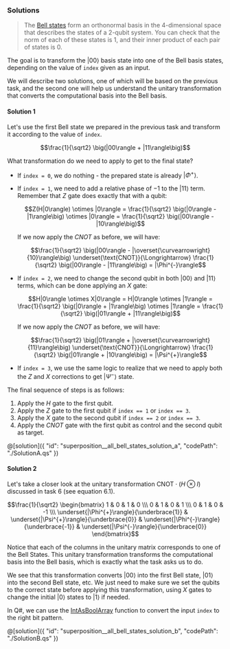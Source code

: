 ### Solutions

> The [Bell states](https://en.wikipedia.org/wiki/Bell_state) form an orthonormal basis in the 4-dimensional space that describes the states of a 2-qubit system. 
You can check that the norm of each of these states is 1, and their inner product of each pair of states is 0.

The goal is to transform the $|00\rangle$ basis state into one of the Bell basis states, depending on the value of `index` given as an input.

We will describe two solutions, one of which will be based on the previous task, and the second one will help us understand the unitary transformation that converts the computational basis into the Bell basis.

#### Solution 1

Let's use the first Bell state we prepared in the previous task and transform it according to the value of `index`.

$$\frac{1}{\sqrt2} \big(|00\rangle + |11\rangle\big)$$

What transformation do we need to apply to get to the final state?

* If `index = 0`, we do nothing - the prepared state is already $|\Phi^{+}\rangle$.

* If `index = 1`, we need to add a relative phase of $-1$ to the $|11\rangle$ term. Remember that $Z$ gate does exactly that with a qubit:
  
  $$Z(H|0\rangle) \otimes |0\rangle = \frac{1}{\sqrt2} \big(|0\rangle - |1\rangle\big) \otimes |0\rangle = \frac{1}{\sqrt2} \big(|00\rangle - |10\rangle\big)$$
  
  If we now apply the $CNOT$ as before, we will have:

  $$\frac{1}{\sqrt2} \big(|00\rangle - |\overset{\curvearrowright}{10}\rangle\big) \underset{\text{CNOT}}{\Longrightarrow} \frac{1}{\sqrt2} \big(|00\rangle - |11\rangle\big) = |\Phi^{-}\rangle$$

* If `index = 2`, we need to change the second qubit in both $|00\rangle$ and $|11\rangle$ terms, which can be done applying an $X$ gate:
  
  $$H|0\rangle \otimes X|0\rangle = H|0\rangle \otimes |1\rangle = \frac{1}{\sqrt2} \big(|0\rangle + |1\rangle\big) \otimes |1\rangle = \frac{1}{\sqrt2} \big(|01\rangle + |11\rangle\big)$$
  
  If we now apply the $CNOT$ as before, we will have:
  
  $$\frac{1}{\sqrt2} \big(|01\rangle + |\overset{\curvearrowright}{11}\rangle\big) \underset{\text{CNOT}}{\Longrightarrow} \frac{1}{\sqrt2} \big(|01\rangle + |10\rangle\big) = |\Psi^{+}\rangle$$

* If `index = 3`, we use the same logic to realize that we need to apply both the $Z$ and $X$ corrections to get $|\Psi^{-}\rangle$ state.

The final sequence of steps is as follows:
1. Apply the $H$ gate to the first qubit. 
2. Apply the $Z$ gate to the first qubit if `index == 1` or `index == 3`.
3. Apply the $X$ gate to the second qubit if `index == 2` or `index == 3`.
4. Apply the $CNOT$ gate with the first qubit as control and the second qubit as target.

@[solution]({
    "id": "superposition__all_bell_states_solution_a",
    "codePath": "./SolutionA.qs"
})

#### Solution 2

Let's take a closer look at the unitary transformation $\text{CNOT}\cdot(H \otimes I)$ discussed in task 6 (see equation 6.1).

$$\frac{1}{\sqrt2} \begin{bmatrix} 1 & 0 & 1 & 0 \\\ 0 & 1 & 0 & 1 \\\ 0 & 1 & 0 & -1 \\\ \underset{|\Phi^{+}\rangle}{\underbrace{1}} & \underset{|\Psi^{+}\rangle}{\underbrace{0}} & \underset{|\Phi^{-}\rangle}{\underbrace{-1}} & \underset{|\Psi^{-}\rangle}{\underbrace{0}} \end{bmatrix}$$


Notice that each of the columns in the unitary matrix corresponds to one of the Bell States.
This unitary transformation transforms the computational basis into the Bell basis, which is exactly what the task asks us to do.

We see that this transformation converts $|00\rangle$ into the first Bell state, $|01\rangle$ into the second Bell state, etc. 
We just need to make sure we set the qubits to the correct state before applying this transformation, using $X$ gates to change the initial $|0\rangle$ states to $|1\rangle$ if needed. 

In Q#, we can use the <a href="https://docs.microsoft.com/qsharp/api/qsharp/microsoft.quantum.convert.intasboolarray">IntAsBoolArray</a> function to convert the input `index` to the right bit pattern.

@[solution]({
    "id": "superposition__all_bell_states_solution_b",
    "codePath": "./SolutionB.qs"
})
